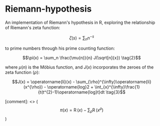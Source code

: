 # Riemann-hypothesis
An implementation of Riemann's hypothesis in R, exploring the relationship of Riemann's zeta function: 

$$\zeta(s) = \sum_n n^{-s} \tag{1}$$

to prime numbers through his prime counting function:

$$\pi(x) = \sum_n \frac{\mu(n)}{n} J(\sqrt[n]{x}) \tag{2}$$

where $\mu(n)$ is the Möbius function, and $J(x)$ incorporates the zeroes of the zeta function ($\rho$): 

$$J(x) = \operatorname{li}(x) - \sum_{\rho}^{\infty}\operatorname{li}(x^{\rho}) - \operatorname{log}2 + \int_{x}^{\infty}\frac{1}{t(t^{2}-1)\operatorname{log}t}dt \tag{3}$$

[comment]: <> ($$\pi(x) = \operatorname{R}(x) - \sum_{\rho}\operatorname{R}(x^{\rho}) \tag{3}$$)


